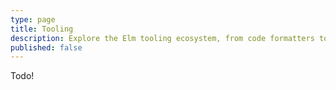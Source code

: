 ```yaml
---
type: page
title: Tooling
description: Explore the Elm tooling ecosystem, from code formatters to IDE integrations, to static site builders and review tooling.
published: false
---
```



Todo!
